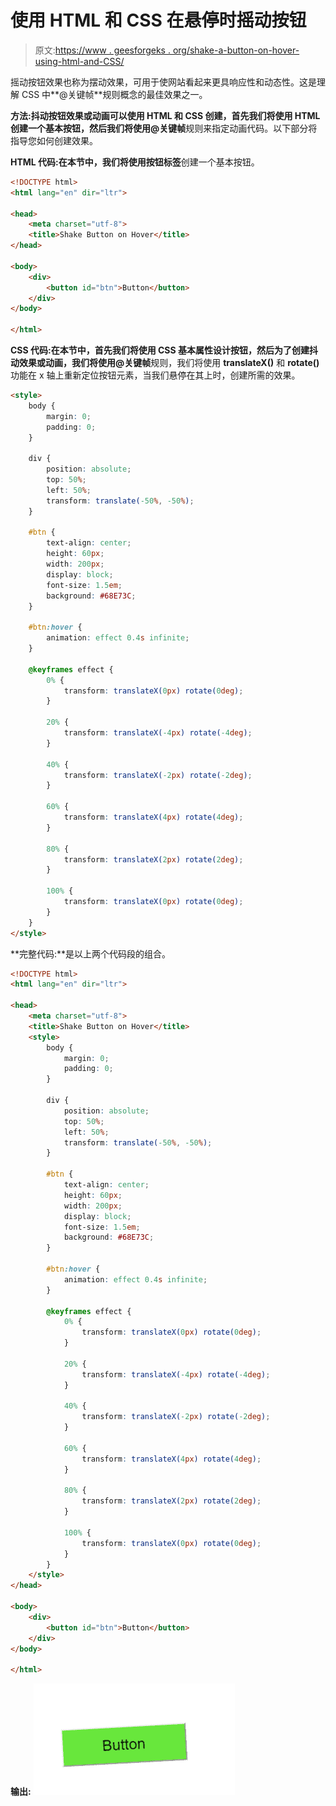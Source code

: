 # 使用 HTML 和 CSS 在悬停时摇动按钮

> 原文:[https://www . geesforgeks . org/shake-a-button-on-hover-using-html-and-CSS/](https://www.geeksforgeeks.org/shake-a-button-on-hover-using-html-and-css/)

摇动按钮效果也称为摆动效果，可用于使网站看起来更具响应性和动态性。这是理解 CSS 中**@关键帧**规则概念的最佳效果之一。

**方法:**抖动按钮效果或动画可以使用 HTML 和 CSS 创建，首先我们将使用 HTML 创建一个基本按钮，然后我们将使用**@关键帧**规则来指定动画代码。以下部分将指导您如何创建效果。

**HTML 代码:**在本节中，我们将使用**按钮标签**创建一个基本按钮。

```html
<!DOCTYPE html>
<html lang="en" dir="ltr">

<head>
    <meta charset="utf-8">
    <title>Shake Button on Hover</title>
</head>

<body>
    <div>
        <button id="btn">Button</button>
    </div>
</body>

</html>
```

**CSS 代码:**在本节中，首先我们将使用 CSS 基本属性设计按钮，然后为了创建抖动效果或动画，我们将使用**@关键帧**规则，我们将使用 **translateX()** 和 **rotate()** 功能在 x 轴上重新定位按钮元素，当我们悬停在其上时，创建所需的效果。

```html
<style>
    body {
        margin: 0;
        padding: 0;
    }

    div {
        position: absolute;
        top: 50%;
        left: 50%;
        transform: translate(-50%, -50%);
    }

    #btn {
        text-align: center;
        height: 60px;
        width: 200px;
        display: block;
        font-size: 1.5em;
        background: #68E73C;
    }

    #btn:hover {
        animation: effect 0.4s infinite;
    }

    @keyframes effect {
        0% {
            transform: translateX(0px) rotate(0deg);
        }

        20% {
            transform: translateX(-4px) rotate(-4deg);
        }

        40% {
            transform: translateX(-2px) rotate(-2deg);
        }

        60% {
            transform: translateX(4px) rotate(4deg);
        }

        80% {
            transform: translateX(2px) rotate(2deg);
        }

        100% {
            transform: translateX(0px) rotate(0deg);
        }
    }
</style>
```

**完整代码:**是以上两个代码段的组合。

```html
<!DOCTYPE html>
<html lang="en" dir="ltr">

<head>
    <meta charset="utf-8">
    <title>Shake Button on Hover</title>
    <style>
        body {
            margin: 0;
            padding: 0;
        }

        div {
            position: absolute;
            top: 50%;
            left: 50%;
            transform: translate(-50%, -50%);
        }

        #btn {
            text-align: center;
            height: 60px;
            width: 200px;
            display: block;
            font-size: 1.5em;
            background: #68E73C;
        }

        #btn:hover {
            animation: effect 0.4s infinite;
        }

        @keyframes effect {
            0% {
                transform: translateX(0px) rotate(0deg);
            }

            20% {
                transform: translateX(-4px) rotate(-4deg);
            }

            40% {
                transform: translateX(-2px) rotate(-2deg);
            }

            60% {
                transform: translateX(4px) rotate(4deg);
            }

            80% {
                transform: translateX(2px) rotate(2deg);
            }

            100% {
                transform: translateX(0px) rotate(0deg);
            }
        }
    </style>
</head>

<body>
    <div>
        <button id="btn">Button</button>
    </div>
</body>

</html>
```

**输出:**
![](img/adbdd4640d10d7fa7f5e0cd40551ecda.png)
